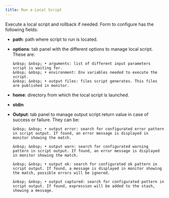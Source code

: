 ```yaml
---
title: Run a Local Script
---
```


Execute a local script and rollback if needed. Form to configure has the following fields:     

* **path**: path where script to run is located.      

* **options**: tab panel with the different options to manage local script. These are:     

      &nbsp; &nbsp; • arguments: list of different input parameters script is waiting for.     
      &nbsp; &nbsp; • environment: Env variables needed to execute the script.     
      &nbsp; &nbsp; • output files: files script generates. This files are published in monitor.     

* **home**: directory from which the local script is launched.     

* **stdin**     

* **Output**: tab panel to manage output script return value in case of success or failure. They can be:         

      &nbsp; &nbsp; • output error: search for configurated error pattern in script output. If found, an error message is displayed in monitor showing the match.        

      &nbsp; &nbsp; • output warn: search for configurated warning pattern in script output. If found, an error message is displayed in monitor showing the match.    

      &nbsp; &nbsp; • output ok: search for configurated ok pattern in script output. If found, a message is displayed in monitor showing the match, possible errors will be ignored.    

      &nbsp; &nbsp; • output captured: search for configurated pattern in script output. If found, expression will be added to the stash, showing a message.    

